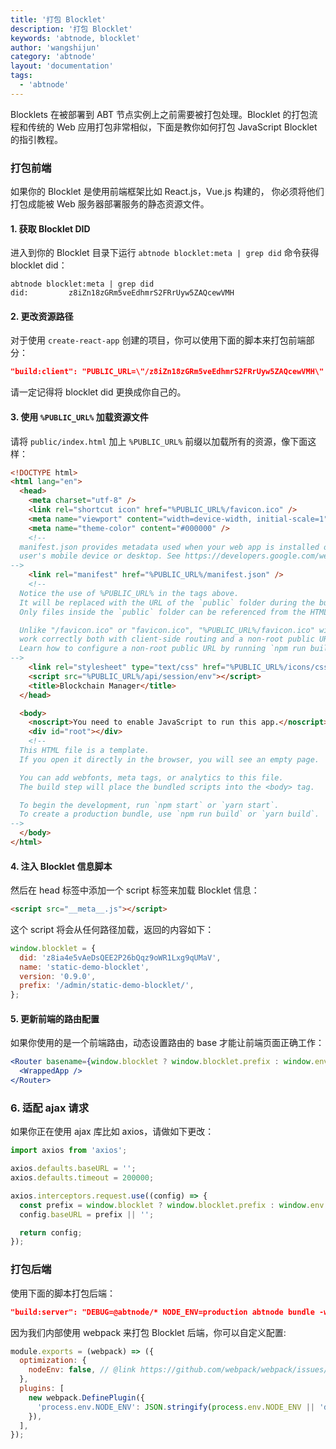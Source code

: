 ```yaml
---
title: '打包 Blocklet'
description: '打包 Blocklet'
keywords: 'abtnode, blocklet'
author: 'wangshijun'
category: 'abtnode'
layout: 'documentation'
tags:
  - 'abtnode'
---
```


Blocklets 在被部署到 ABT 节点实例上之前需要被打包处理。Blocklet 的打包流程和传统的 Web 应用打包非常相似，下面是教你如何打包 JavaScript Blocklet 的指引教程。

### 打包前端

如果你的 Blocklet 是使用前端框架比如 React.js，Vue.js 构建的， 你必须将他们打包成能被 Web 服务器部署服务的静态资源文件。

#### 1. 获取 Blocklet DID

进入到你的 Blocklet 目录下运行 `abtnode blocklet:meta | grep did` 命令获得 blocklet did：

```shell
abtnode blocklet:meta | grep did
did:         z8iZn18zGRm5veEdhmrS2FRrUyw5ZAQcewVMH
```

#### 2. 更改资源路径

对于使用 `create-react-app` 创建的项目，你可以使用下面的脚本来打包前端部分：

```json
"build:client": "PUBLIC_URL=\"/z8iZn18zGRm5veEdhmrS2FRrUyw5ZAQcewVMH\" react-scripts build",
```

请一定记得将 blocklet did 更换成你自己的。

#### 3. 使用 `%PUBLIC_URL%` 加载资源文件

请将 `public/index.html` 加上 `%PUBLIC_URL%` 前缀以加载所有的资源，像下面这样：

```html
<!DOCTYPE html>
<html lang="en">
  <head>
    <meta charset="utf-8" />
    <link rel="shortcut icon" href="%PUBLIC_URL%/favicon.ico" />
    <meta name="viewport" content="width=device-width, initial-scale=1" />
    <meta name="theme-color" content="#000000" />
    <!--
  manifest.json provides metadata used when your web app is installed on a
  user's mobile device or desktop. See https://developers.google.com/web/fundamentals/web-app-manifest/
-->
    <link rel="manifest" href="%PUBLIC_URL%/manifest.json" />
    <!--
  Notice the use of %PUBLIC_URL% in the tags above.
  It will be replaced with the URL of the `public` folder during the build.
  Only files inside the `public` folder can be referenced from the HTML.

  Unlike "/favicon.ico" or "favicon.ico", "%PUBLIC_URL%/favicon.ico" will
  work correctly both with client-side routing and a non-root public URL.
  Learn how to configure a non-root public URL by running `npm run build`.
-->
    <link rel="stylesheet" type="text/css" href="%PUBLIC_URL%/icons/css/all.css" />
    <script src="%PUBLIC_URL%/api/session/env"></script>
    <title>Blockchain Manager</title>
  </head>

  <body>
    <noscript>You need to enable JavaScript to run this app.</noscript>
    <div id="root"></div>
    <!--
  This HTML file is a template.
  If you open it directly in the browser, you will see an empty page.

  You can add webfonts, meta tags, or analytics to this file.
  The build step will place the bundled scripts into the <body> tag.

  To begin the development, run `npm start` or `yarn start`.
  To create a production bundle, use `npm run build` or `yarn build`.
-->
  </body>
</html>
```

#### 4. 注入 Blocklet 信息脚本

然后在 head 标签中添加一个 script 标签来加载 Blocklet 信息：

```html
<script src="__meta__.js"></script>
```

这个 script 将会从任何路径加载，返回的内容如下：

```javascript
window.blocklet = {
  did: 'z8ia4e5vAeDsQEE2P26bQqz9oWR1Lxg9qUMaV',
  name: 'static-demo-blocklet',
  version: '0.9.0',
  prefix: '/admin/static-demo-blocklet/',
};
```

#### 5. 更新前端的路由配置

如果你使用的是一个前端路由，动态设置路由的 base 才能让前端页面正确工作：

```jsx
<Router basename={window.blocklet ? window.blocklet.prefix : window.env.apiPrefix}>
  <WrappedApp />
</Router>
```

### 6. 适配 ajax 请求

如果你正在使用 ajax 库比如 axios，请做如下更改：

```javascript
import axios from 'axios';

axios.defaults.baseURL = '';
axios.defaults.timeout = 200000;

axios.interceptors.request.use((config) => {
  const prefix = window.blocklet ? window.blocklet.prefix : window.env.apiPrefix;
  config.baseURL = prefix || '';

  return config;
});
```

### 打包后端

使用下面的脚本打包后端：

```json
"build:server": "DEBUG=@abtnode/* NODE_ENV=production abtnode bundle -w api/webpack.blocklet.js",
```

因为我们内部使用 webpack 来打包 Blocklet 后端，你可以自定义配置:

```js
module.exports = (webpack) => ({
  optimization: {
    nodeEnv: false, // @link https://github.com/webpack/webpack/issues/7470#issuecomment-394259698
  },
  plugins: [
    new webpack.DefinePlugin({
      'process.env.NODE_ENV': JSON.stringify(process.env.NODE_ENV || 'development'),
    }),
  ],
});
```
